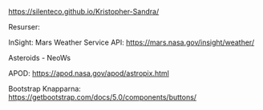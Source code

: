 https://silenteco.github.io/Kristopher-Sandra/

Resurser:

InSight: Mars Weather Service API: https://mars.nasa.gov/insight/weather/

Asteroids - NeoWs

APOD: https://apod.nasa.gov/apod/astropix.html

Bootstrap Knapparna:
https://getbootstrap.com/docs/5.0/components/buttons/
